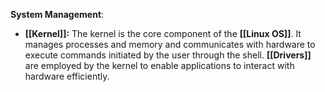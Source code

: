 **System Management**:
- **[[Kernel]]:** The kernel is the core component of the **[[Linux OS]]**. It manages processes and memory and communicates with hardware to execute commands initiated by the user through the shell. **[[Drivers]]** are employed by the kernel to enable applications to interact with hardware efficiently.